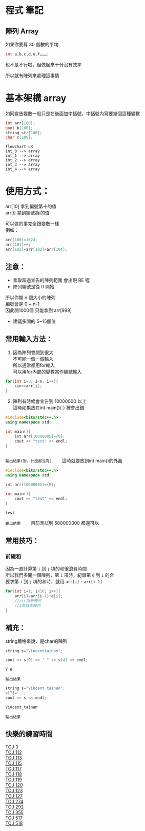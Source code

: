 # **程式 筆記**  
## 陣列 Array  

如果你要算 30 個數的平均  

```cpp
int a,b,c,d,e,f………;
```

也不是不行啦，但做起來十分沒有效率  

所以就有陣列來處理這事情  

# 基本架構 array  

如同宣告變數一般只是在後面加中括號，中括號內寫要幾個這種變數  

```cpp
int arr[100];
bool b[100];
string str[100];
char c[100];
```

```mermaid
flowchart LR
int_0 --> array
int_1 --> array
int_2 --> array
int_3 --> array
int_4 --> array
```

# 使用方式：  

arr[10] 拿到編號第十的值  
arr[i] 拿到編號為i的值  

可以做的事完全跟變數一樣  
例如：  

```cpp
arr[100]=1024;
arr[101]++;
arr[102]=arr[103]+arr[104];
```

## 注意：  
* 拿取超過宣告的陣列範圍 會出現 RE 喔  
* 陣列編號是從 0 開始  

所以你開 n 個大小的陣列  
編號會是 0 ~ n-1  
因此開1000個 只能拿到 arr[999]  

* 建議多開的 5~15個值  

## 常用輸入方法：

1. 因為陣列會開到很大  
不可能一個一個輸入  
所以通常都用for輸入  
可以用for內部的變數當作編號輸入  

```cpp
for(int i=0; i<n; i++){
    cin>>arr[i];
}
```

2. 陣列有時候會宣告到 10000000 以上  
這時如果放在int main(){ } 裡會出錯  
```cpp
#include<bits/stdc++.h>
using namespace std;

int main(){
    int arr[10000005]={0};
    cout << "test" << endl;
}
```
```
```
`輸出結果(對，什麼都沒有)`
&#8195;&#8195;這時就要放到int main()的外面  
```cpp
#include<bits/stdc++.h>
using namespace std;

int arr[10000005]={0};

int main(){
    cout << "test" << endl;
}
```
```
test
```
`輸出結果`
&#8195;&#8195;目前測試到 500000000 都還可以  

## 常用技巧：  

### 前綴和  

因為一直計算第 `i` 到 `j` 項的和很浪費時間  
所以我們多開一個陣列，第 `i` 項時，紀錄第 `0` 到 `i` 的合  
要求第 `i` 到 `j` 項的和時，就用 `arr[j]` - `arr[i-1]`  
```cpp
for(int i=1; i<10; i++){
    arr[i]=arr[i-1]+a[i];
    //arr為新陣列
    //a為原本陣列
}
```

## 補充：  

string嚴格來說，是char的陣列  

```cpp
string s="Vincenttainan";

cout << s[0] << " " << s[4] << endl;
```
```
V e
```
`輸出結果`

```cpp
string s="Vincent tainan";
s[7]='_';
cout << s << endl;
```
```
Vincent_tainan
```
`輸出結果`

## 快樂的練習時間

[TOJ 3](https://toj.tfcis.org/oj/pro/3/)  
[TOJ 112](https://toj.tfcis.org/oj/pro/112/)  
[TOJ 113](https://toj.tfcis.org/oj/pro/113/)  
[TOJ 115](https://toj.tfcis.org/oj/pro/115/)  
[TOJ 117](https://toj.tfcis.org/oj/pro/117/)  
[TOJ 118](https://toj.tfcis.org/oj/pro/118/)  
[TOJ 119](https://toj.tfcis.org/oj/pro/119/)  
[TOJ 120](https://toj.tfcis.org/oj/pro/120/)  
[TOJ 123](https://toj.tfcis.org/oj/pro/123/)  
[TOJ 127](https://toj.tfcis.org/oj/pro/127/)  
[TOJ 274](https://toj.tfcis.org/oj/pro/274/)  
[TOJ 292](https://toj.tfcis.org/oj/pro/292/)  
[TOJ 355](https://toj.tfcis.org/oj/pro/355/)  
[TOJ 517](https://toj.tfcis.org/oj/pro/517/)  
[TOJ 518](https://toj.tfcis.org/oj/pro/518/)  
